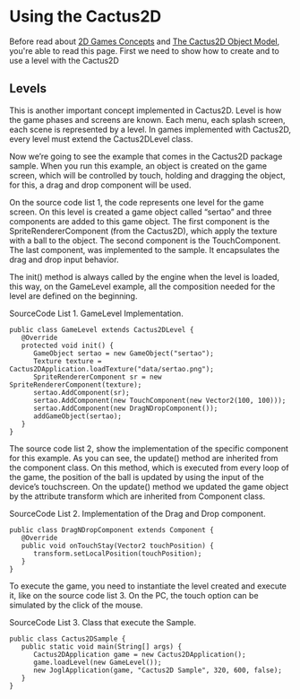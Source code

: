 # Using the Cactus2D #

Before read about [2D Games Concepts](2DGamesConcepts.md) and [The Cactus2D Object Model](TheCactus2DObjectModel.md), you're able to read this page. First we need to show how to create and to use a level with the Cactus2D

## Levels ##

This is another important concept implemented in Cactus2D. Level is how the game phases and screens are known. Each menu, each splash screen, each scene is represented by a level. In games implemented with Cactus2D, every level must extend the Cactus2DLevel class.

Now we’re going to see the example that comes in the Cactus2D package sample. When you run this example, an object is created on the game screen, which will be controlled by touch, holding and dragging the object, for this, a drag and drop component will be used.

On the source code list 1, the code represents one level for the game screen. On this level is created a game object called “sertao” and three components are added to this game object. The first component is the SpriteRendererComponent (from the Cactus2D), which apply the texture with a ball to the object. The second component is the TouchComponent. The last component, was implemented to the sample. It encapsulates the drag and drop input behavior.

The init() method is always called by the engine when the level is loaded, this way, on the GameLevel example, all the composition needed for the level are defined on the beginning.

SourceCode List 1. GameLevel Implementation.
```
public class GameLevel extends Cactus2DLevel { 
   @Override
   protected void init() {
      GameObject sertao = new GameObject("sertao");
      Texture texture = Cactus2DApplication.loadTexture("data/sertao.png");
      SpriteRendererComponent sr = new SpriteRendererComponent(texture);
      sertao.AddComponent(sr);
      sertao.AddComponent(new TouchComponent(new Vector2(100, 100)));
      sertao.AddComponent(new DragNDropComponent());
      addGameObject(sertao);
   }          
}
```
The source code list 2, show the implementation of the specific component for this example. As you can see, the update() method are inherited from the component class. On this method, which is executed from every loop of the game, the position of the ball is updated by using the input of the device’s touchscreen. On the update() method we updated the game object by the attribute transform which are inherited from Component class.

SourceCode List 2. Implementation of the Drag and Drop component.
```
public class DragNDropComponent extends Component {
   @Override
   public void onTouchStay(Vector2 touchPosition) {
      transform.setLocalPosition(touchPosition);
   }           
}
```
To execute the game, you need to instantiate the level created and execute it, like on the source code list 3. On the PC, the touch option can be simulated by the click of the mouse.

SourceCode List 3. Class that execute the Sample.
```
public class Cactus2DSample {
   public static void main(String[] args) {
      Cactus2DApplication game = new Cactus2DApplication();
      game.loadLevel(new GameLevel());
      new JoglApplication(game, "Cactus2D Sample", 320, 600, false);
   }           
}
```